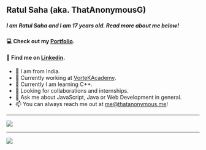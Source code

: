## Ratul Saha (aka. ThatAnonymousG)

##### I am Ratul Saha and I am 17 years old. Read more about me below!

#### 💻 Check out my [Portfolio](https://thatanonymous.me).
#### 📖 Find me on [Linkedin](https://linkedin.com/in/ratuls).

- 📍 I am from India.
- 🔭 Currently working at [VorteKAcademy](https://vortekacademy.com).
- 🌱 Currently I am learning C++.
- 👯 Looking for collaborations and internships.
- 💬 Ask me about JavaScript, Java or Web Development in general.
- 📫 You can always reach me out at [me@thatanonymous.me](mailto:me@thatanonymous.me)!

---

<img src="https://github-readme-stats.vercel.app/api?username=ThatAnonymousG&show_icons=true&theme=tokyonight&hide_border=true">

---

<img src="https://github-readme-stats.vercel.app/api/top-langs/?username=ThatAnonymousG&theme=tokyonight">
